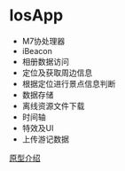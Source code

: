 IosApp
====

*	M7协处理器
*	iBeacon
*	相册数据访问
*	定位及获取周边信息
*	根据定位进行景点信息判断
*	数据存储
*	离线资源文件下载
*	时间轴
*	特效及UI
*	上传游记数据

[原型介绍](https://app.yinxiang.com/shard/s27/sh/598ec13b-4c90-437e-87ec-f771166bb829/7472bc4394c1de953da4f0ce3baacd98)

